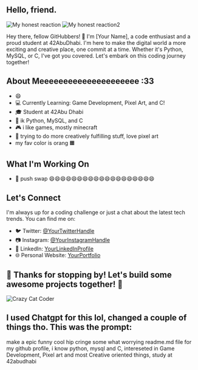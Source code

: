 ## Hello, friend.
![My honest reaction](https://media.giphy.com/media/92jYkH87yxV1C/giphy.gif)
![My honest reaction2](https://media.giphy.com/media/bKm3Cc1IH4Z32/giphy.gif)

Hey there, fellow GitHubbers! 👋 I'm [Your Name], a code enthusiast and a proud student at 42AbuDhabi. I'm here to make the digital world a more exciting and creative place, one commit at a time. Whether it's Python, MySQL, or C, I've got you covered. Let's embark on this coding journey together!

## About Meeeeeeeeeeeeeeeeeeeee :33
- 😄
- 💻 Currently Learning: Game Development, Pixel Art, and C!
- 🎓 Student at 42Abu Dhabi
- 💬 ik Python, MySQL, and C
- 🎮 i like games, mostly minecraft
- 🎨 trying to do more creatively fulfilling stuff, love pixel art
- my fav color is orang 🟧

## What I'm Working On
- 🚀 push swap 😄😄😄😄😄😄😄😄😄😄😄😄😄😄😄😄😄😄😄

## Let's Connect
I'm always up for a coding challenge or just a chat about the latest tech trends. You can find me on:
- 🐦 Twitter: [@YourTwitterHandle](https://twitter.com/elonmuskamiritewhataguyIlovetwitterImeanX)
- 📷 Instagram: [@YourInstagramHandle](https://www.instagram.com/glorytometa)
- 💼 LinkedIn: [YourLinkedInProfile](https://www.linkedin.com/in/ineedtogetajob)
- 🌐 Personal Website: [YourPortfolio](https://www.yourportfolio.com/donthaveone)

## 🎉 Thanks for stopping by! Let's build some awesome projects together! 🎉

![Crazy Cat Coder](https://media.giphy.com/media/JIX9t2j0ZTN9S/giphy.gif)

## I used Chatgpt for this lol, changed a couple of things tho. This was the prompt:
make a epic funny cool hip cringe some what worrying readme.md file for my github profile, i know python, mysql and C, intereseted in Game Development, Pixel art and most Creative oriented things, study at 42abudhabi
